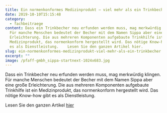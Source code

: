 ```yaml
---
title: Ein normenkonformes Medizinprodukt – viel mehr als ein Trinkbecher
date: 2019-10-10T15:15:48
category:
  - fachbeitraege
content: Dass ein Trinkbecher neu erfunden werden muss, mag merkwürdig klingen.
  Für manche Menschen bedeutet der Becher mit dem Namen Sippa aber eine große
  Erleichterung. Die aus mehreren Komponenten aufgebaute Trinkhilfe ist ein
  Medizinprodukt, das normenkonform hergestellt wird. Das nötige Know-how gibt
  es als Dienstleistung.    Lesen Sie den ganzen Artikel hier.
slug: ein-normenkonformes-medizinprodukt-viel-mehr-als-ein-trinkbecher
excerpt: ""
image: /pfaff-gmbh_sippa-startnext-1024x683.jpg
---
```

Dass ein Trinkbecher neu erfunden werden muss, mag merkwürdig klingen. Für manche Menschen bedeutet der Becher mit dem Namen Sippa aber eine große Erleichterung. Die aus mehreren Komponenten aufgebaute Trinkhilfe ist ein Medizinprodukt, das normenkonform hergestellt wird. Das nötige Know-how gibt es als Dienstleistung.

Lesen Sie den ganzen Artikel <a href="http://www.devicemed.de/ein-normenkonformes-medizinprodukt-viel-mehr-als-ein-trinkbecher-a-867421" target="_blank">hier</a>